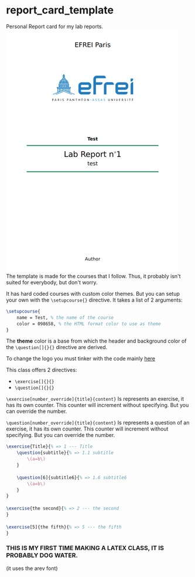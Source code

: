 # report_card_template

Personal Report card for my lab reports.\
![](example.png)\
The template is made for the courses that I follow. Thus, it probably isn't suited for everybody, but don't worry.

It has hard coded courses with custom color themes. But you can setup your own with the `\setupcourse{}` directive. It takes a list of 2 arguments:
```latex
\setupcourse{
    name = Test, % the name of the course
    color = 098658, % the HTML format color to use as theme
}
```
The **theme** color is a base from which the header and background color of the `\question[]{}{}` directive are derived.

To change the logo you must tinker with the code mainly [here](./efrei_report_card.cls#L149)

This class offers 2 directives:
* `\exercise[]{}{}`
* `\question[]{}{}`


`\exercise[number_override]{title}{content}` Is represents an exercise, it has its own counter. This counter will increment without specifying. But you can override the number.

`\question[number_override]{title}{content}` Is represents a question of an exercise, it has its own counter. This counter will increment without specifying. But you can override the number.

```latex
\exercise{Title}{% => 1 --- Title
    \question{subtitle}{% => 1.1 subtitle
        \(a=b\)
    }

    \question[6]{subtitle6}{% => 1.6 subtitle6
        \(a=b\)
    }
}

\exercise{the second}{% => 2 --- the second
}

\exercise[5]{the fifth}{% => 5 --- the fifth
}
```

### THIS IS MY FIRST TIME MAKING A LATEX CLASS, IT IS PROBABLY DOG WATER. 
(it uses the arev font)
